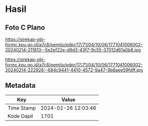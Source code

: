 # Hasil

## Foto C Plano

https://sirekap-obj-formc.kpu.go.id/a7c8/pemilu/pdpr/17/71/04/10/06/1771041006002-20240214-211813--5e2ef22e-d9d3-43f7-9c55-37012d61a0b8.jpg

https://sirekap-obj-formc.kpu.go.id/a7c8/pemilu/pdpr/17/71/04/10/06/1771041006002-20240214-222926--684c9441-4410-4572-9a47-9b8aee59fdff.jpg


## Metadata

| Key        | Value               |
| ---------- | ------------------- |
| Time Stamp | 2024-02-26 12:03:46 |
| Kode Dapil | 1701                |



